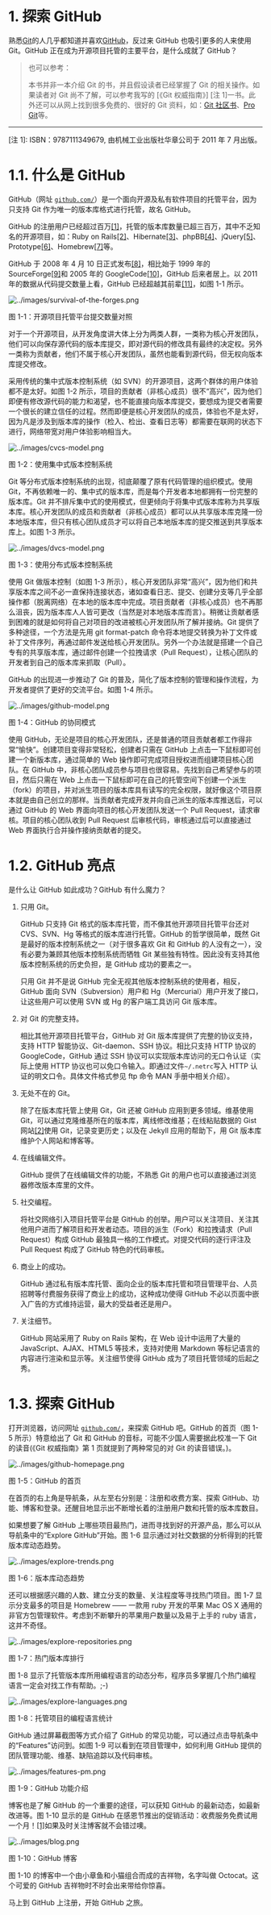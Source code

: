 # 1\. 探索 GitHub

熟悉[Git](http://git-scm.com)的人几乎都知道并喜欢[GitHub](https://github.com)，反过来 GitHub 也吸引更多的人来使用 Git。GitHub 正在成为开源项目托管的主要平台，是什么成就了 GitHub？

> 也可以参考：
> 
> 本书并非一本介绍 Git 的书，并且假设读者已经掌握了 Git 的相关操作。如果读者对 Git 尚不了解，可以参考我写的 [《Git 权威指南》] [注 1]一书。此外还可以从网上找到很多免费的、很好的 Git 资料，如：[Git 社区书](http://book.git-scm.com)、[Pro Git](http://progit.org/book/)等。

* * *

[注 1]: ISBN：9787111349679, 由机械工业出版社华章公司于 2011 年 7 月出版。

# 1.1\. 什么是 GitHub

GitHub（网址 [`github.com/`](https://github.com/)）是一个面向开源及私有软件项目的托管平台，因为只支持 Git 作为唯一的版本库格式进行托管，故名 GitHub。

GitHub 的注册用户已经超过百万[[1]](https://github.com/blog/936-one-million)，托管的版本库数量已超三百万，其中不乏知名的开源项目，如：Ruby on Rails[[2]](https://github.com/rails/rails)、Hibernate[[3]](https://github.com/hibernate)、phpBB[[4]](https://github.com/phpbb/phpbb3)、jQuery[[5]](https://github.com/jquery/jquery)、Prototype[[6]](https://github.com/sstephenson/prototype)、Homebrew[[7]](https://github.com/mxcl/homebrew)等。

GitHub 于 2008 年 4 月 10 日正式发布[[8]](https://github.com/blog/40-we-launched)，相比始于 1999 年的 SourceForge[[9]](http://sourceforge.net/)和 2005 年的 GoogleCode[[10]](http://code.google.com/)，GitHub 后来者居上。以 2011 年的数据从代码提交数量上看，GitHub 已经超越其前辈[[11]](http://www.slideshare.net/sogrady/survival-of-the-forges)，如图 1-1 所示。

![../images/survival-of-the-forges.png](http://box.kancloud.cn/2015-07-09_559dce78adf37.png)

图 1-1：开源项目托管平台提交数量对照

对于一个开源项目，从开发角度讲大体上分为两类人群，一类称为核心开发团队，他们可以向保存源代码的版本库提交，即对源代码的修改具有最终的决定权。另外一类称为贡献者，他们不属于核心开发团队，虽然也能看到源代码，但无权向版本库提交修改。

采用传统的集中式版本控制系统（如 SVN）的开源项目，这两个群体的用户体验都不是太好。如图 1-2 所示，项目的贡献者（非核心成员）很不“高兴”，因为他们即便有修改源代码的能力和渴望，也不能直接向版本库提交，要想成为提交者需要一个很长的建立信任的过程。然而即便是核心开发团队的成员，体验也不是太好，因为凡是涉及到版本库的操作（检入、检出、查看日志等）都需要在联网的状态下进行，网络带宽对用户体验影响相当大。

![../images/cvcs-model.png](http://box.kancloud.cn/2015-07-09_559dce7bef014.png)

图 1-2：使用集中式版本控制系统

Git 等分布式版本控制系统的出现，彻底颠覆了原有代码管理的组织模式。使用 Git，不再依赖唯一的、集中式的版本库，而是每个开发者本地都拥有一份完整的版本库。Git 并不排斥集中式的使用模式，但更倾向于将集中式版本库称为共享版本库。核心开发团队的成员和贡献者（非核心成员）都可以从共享版本库克隆一份本地版本库，但只有核心团队成员才可以将自己本地版本库的提交推送到共享版本库上。如图 1-3 所示。

![../images/dvcs-model.png](http://box.kancloud.cn/2015-07-09_559dce87daaf1.png)

图 1-3：使用分布式版本控制系统

使用 Git 做版本控制（如图 1-3 所示），核心开发团队非常“高兴”，因为他们和共享版本库之间不必一直保持连接状态，诸如查看日志、提交、创建分支等几乎全部操作都（脱离网络）在本地的版本库中完成。项目贡献者（非核心成员）也不再那么沮丧，因为版本库人人皆可更改（当然是对本地版本库而言）。稍微让贡献者感到困难的就是如何将自己对项目的改进被核心开发团队所了解并接纳。Git 提供了多种途径，一个方法是先用 git format-patch 命令将本地提交转换为补丁文件或补丁文件序列，再通过邮件发送给核心开发团队。另外一个办法就是搭建一个自己专有的共享版本库，通过邮件创建一个拉拽请求（Pull Request），让核心团队的开发者到自己的版本库来抓取（Pull）。

GitHub 的出现进一步推动了 Git 的普及，简化了版本控制的管理和操作流程，为开发者提供了更好的交流平台。如图 1-4 所示。

![../images/github-model.png](http://box.kancloud.cn/2015-07-09_559dce8da565d.png)

图 1-4：GitHub 的协同模式

使用 GitHub，无论是项目的核心开发团队，还是普通的项目贡献者都工作得非常“愉快”。创建项目变得非常轻松，创建者只需在 GitHub 上点击一下鼠标即可创建一个新版本库，通过简单的 Web 操作即可完成项目授权进而组建项目核心团队。在 GitHub 中，非核心团队成员参与项目也很容易。先找到自己希望参与的项目，然后只需在 Web 上点击一下鼠标即可在自己的托管空间下创建一个派生（fork）的项目，并对派生项目的版本库具有读写的完全权限，就好像这个项目原本就是由自己创立的那样。当贡献者完成开发并向自己派生的版本库推送后，可以通过 GitHub 的 Web 界面向项目的核心开发团队发送一个 Pull Request，请求审核。项目的核心团队收到 Pull Request 后审核代码，审核通过后可以直接通过 Web 界面执行合并操作接纳贡献者的提交。

# 1.2\. GitHub 亮点

是什么让 GitHub 如此成功？GitHub 有什么魔力？

1.  只用 Git。

    GitHub 只支持 Git 格式的版本库托管，而不像其他开源项目托管平台还对 CVS、SVN、Hg 等格式的版本库进行托管。GitHub 的哲学很简单，既然 Git 是最好的版本控制系统之一（对于很多喜欢 Git 和 GitHub 的人没有之一），没有必要为兼顾其他版本控制系统而牺牲 Git 某些独有特性。因此没有支持其他版本控制系统的历史负担，是 GitHub 成功的要素之一。

    只用 Git 并不是说 GitHub 完全无视其他版本控制系统的使用者，相反，GitHub 面向 SVN（Subversion）用户和 Hg（Mercurial）用户开发了接口，让这些用户可以使用 SVN 或 Hg 的客户端工具访问 Git 版本库。

2.  对 Git 的完整支持。

    相比其他开源项目托管平台，GitHub 对 Git 版本库提供了完整的协议支持，支持 HTTP 智能协议、Git-daemon、SSH 协议。相比只支持 HTTP 协议的 GoogleCode，GitHub 通过 SSH 协议可以实现版本库访问的无口令认证（实际上使用 HTTP 协议也可以免口令输入。即通过文件`~/.netrc`写入 HTTP 认证的明文口令。具体文件格式参见 ftp 命令 MAN 手册中相关介绍）。

3.  无处不在的 Git。

    除了在版本库托管上使用 Git，Git 还被 GitHub 应用到更多领域。维基使用 Git，可以通过克隆维基所在的版本库，离线修改维基；在线粘贴数据的 Gist 网站[[2]](https://gist.github.com/)使用 Git，记录变更历史；以及在 Jekyll 应用的帮助下，用 Git 版本库维护个人网站和博客等。

4.  在线编辑文件。

    GitHub 提供了在线编辑文件的功能，不熟悉 Git 的用户也可以直接通过浏览器修改版本库里的文件。

5.  社交编程。

    将社交网络引入项目托管平台是 GitHub 的创举。用户可以关注项目、关注其他用户进而了解项目和开发者动态。项目的派生（Fork）和拉拽请求（Pull Request）构成 GitHub 最独具一格的工作模式。对提交代码的逐行评注及 Pull Request 构成了 GitHub 特色的代码审核。

6.  商业上的成功。

    GitHub 通过私有版本库托管、面向企业的版本库托管和项目管理平台、人员招聘等付费服务获得了商业上的成功，这种成功使得 GitHub 不必以页面中嵌入广告的方式维持运营，最大的受益者还是用户。

7.  关注细节。

    GitHub 网站采用了 Ruby on Rails 架构，在 Web 设计中运用了大量的 JavaScript、AJAX、HTML5 等技术，支持对使用 Markdown 等标记语言的内容进行渲染和显示等。关注细节使得 GitHub 成为了项目托管领域的后起之秀。

# 1.3\. 探索 GitHub

打开浏览器，访问网址 [`github.com/`](https://github.com/)，来探索 GitHub 吧。GitHub 的首页（图 1-5 所示）特意给出了 Git 和 GitHub 的音标，可能不少国人需要据此校准一下 Git 的读音(《Git 权威指南》第 1 页就提到了两种常见的对 Git 的读音错误。)。

![../images/github-homepage.png](http://box.kancloud.cn/2015-07-09_559dd219773e8.png)

图 1-5：GitHub 的首页

在首页的右上角是导航条，从左至右分别是：注册和收费方案、探索 GitHub、功能、博客和登录。还醒目地显示出不断增长着的注册用户数和托管的版本库数目。

如果想要了解 GitHub 上哪些项目最热门，进而寻找到好的开源产品，那么可以从导航条中的“Explore GitHub”开始。图 1-6 显示通过对社交数据的分析得到的托管版本库动态趋势。

![../images/explore-trends.png](http://box.kancloud.cn/2015-07-09_559dd22dea9f2.png)

图 1-6：版本库动态趋势

还可以根据感兴趣的人数、建立分支的数量、关注程度等寻找热门项目。图 1-7 显示分支最多的项目是 Homebrew —— 一款用 ruby 开发的苹果 Mac OS X 通用的非官方包管理软件。考虑到不断攀升的苹果用户数量以及易于上手的 ruby 语言，这并不奇怪。

![../images/explore-repositories.png](http://box.kancloud.cn/2015-07-09_559dd242206b8.png)

图 1-7：热门版本库排行

图 1-8 显示了托管版本库所用编程语言的动态分布，程序员多掌握几个热门编程语言一定会对找工作有帮助。;-)

![../images/explore-languages.png](http://box.kancloud.cn/2015-07-09_559dd248d9ac4.png)

图 1-8：托管项目的编程语言统计

GitHub 通过屏幕截图等方式介绍了 GitHub 的常见功能，可以通过点击导航条中的“Features”访问到。如图 1-9 可以看到在项目管理中，如何利用 GitHub 提供的团队管理功能、维基、缺陷追踪以及代码审核。

![../images/features-pm.png](http://box.kancloud.cn/2015-07-09_559dd26e41af8.png)

图 1-9：GitHub 功能介绍

博客也是了解 GitHub 的一个重要的途径，可以获知 GitHub 的最新动态，如最新改进等。图 1-10 显示的是 GitHub 在感恩节推出的促销活动：收费服务免费试用一个月！[[1]](http://git.io/N9WJ5w)如果及时关注博客就不会错过噢。

![../images/blog.png](http://box.kancloud.cn/2015-07-09_559dd2704cbcf.png)

图 1-10：GitHub 博客

图 1-10 的博客中一个由小章鱼和小猫组合而成的吉祥物，名字叫做 Octocat。这个可爱的 GitHub 吉祥物时不时会出来带给你惊喜。

马上到 GitHub 上注册，开始 GitHub 之旅。